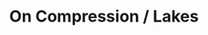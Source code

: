 ---
ee_id: '4178'
site: '1'
type: '2'
url: 2014-094-on-compression-lakes
title: On Compression / Lakes
year: '2014'
display_year: '2014'
medium: 1920x1080 H.264/MPEG-4 Part 10 looped digital file (from ​lossless ​Quicktime
  Animation master), media player, 70” flatscreen, armature, various cables
dims: 79 x 36 1/2 x 11 inches
pitch:
ps:
live_url:
related: "[43] [2007-007-on-c] 2007-007 On C"
youtube:
related_code:
imgs: oncompression-lakes-2014-094-full-still-1-database-team.jpg
subheading:
download:
add_credit:
commission:
layout: things-i-made
---